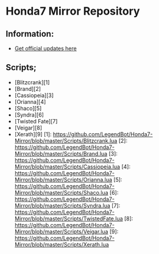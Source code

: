 Honda7 Mirror Repository
========================

Information:
------------

- [Get official updates here][10]

  [10]: http://botoflegends.com/forum/topic/22778-official-fork-honda7s-repo/

Scripts;
--------

- [Blitzcrank][1]
- [Brand][2]
- [Cassiopeia][3]
- [Orianna][4]
- [Shaco][5]
- [Syndra][6]
- [Twisted Fate][7]
- [Veigar][8]
- [Xerath][9]
  [1]: https://github.com/LegendBot/Honda7-Mirror/blob/master/Scripts/Blitzcrank.lua
  [2]: https://github.com/LegendBot/Honda7-Mirror/blob/master/Scripts/Brand.lua
  [3]: https://github.com/LegendBot/Honda7-Mirror/blob/master/Scripts/Cassiopeia.lua
  [4]: https://github.com/LegendBot/Honda7-Mirror/blob/master/Scripts/Orianna.lua
  [5]: https://github.com/LegendBot/Honda7-Mirror/blob/master/Scripts/Shaco.lua
  [6]: https://github.com/LegendBot/Honda7-Mirror/blob/master/Scripts/Syndra.lua
  [7]: https://github.com/LegendBot/Honda7-Mirror/blob/master/Scripts/TwistedFate.lua
  [8]: https://github.com/LegendBot/Honda7-Mirror/blob/master/Scripts/Veigar.lua
  [9]: https://github.com/LegendBot/Honda7-Mirror/blob/master/Scripts/Xerath.lua
